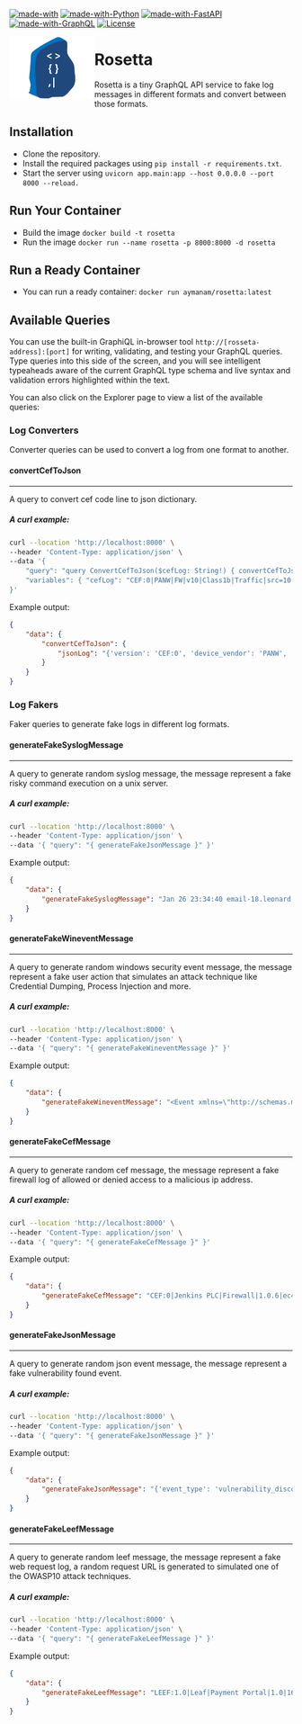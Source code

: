 [![made-with](https://img.shields.io/badge/Built%20with-grey)]()
[![made-with-Python](https://img.shields.io/badge/Python-blue)](https://www.python.org/)
[![made-with-FastAPI](https://img.shields.io/badge/FastAPI-green)](https://fastapi.tiangolo.com/)
[![made-with-GraphQL](https://img.shields.io/badge/GraphQL-red)](https://graphql.org/)
[![License](http://img.shields.io/:license-apache-blue.svg)](http://www.apache.org/licenses/LICENSE-2.0.html)

<img  align="left" src="img/rosetta-logo.svg" width="30%" alt="Rosetta"> 

# Rosetta
Rosetta is a tiny GraphQL API service to fake log messages in different formats and convert between those formats.

## Installation

- Clone the repository.
- Install the required packages using `pip install -r requirements.txt`. 
- Start the server using  `uvicorn app.main:app --host 0.0.0.0 --port 8000 --reload.`

## Run Your Container

- Build the image `docker build -t rosetta`
- Run the image `docker run --name rosetta -p 8000:8000 -d rosetta`

## Run a Ready Container
- You can run a ready container: `docker run aymanam/rosetta:latest`

## Available Queries

You can use the built-in GraphiQL in-browser tool `http://[rosseta-address]:[port]` for writing, validating, and
testing your GraphQL queries. Type queries into this side of the screen, and you will see intelligent typeaheads aware of the current GraphQL type schema and live syntax and  validation errors highlighted within the text.

You can also click on the Explorer page to view a list of the available queries:

### Log Converters
Converter queries can be used to convert a log from one format to another.

#### convertCefToJson
***
A query to convert cef code line to json dictionary.

##### A curl example:

```bash
curl --location 'http://localhost:8000' \
--header 'Content-Type: application/json' \
--data '{
    "query": "query ConvertCefToJson($cefLog: String!) { convertCefToJson(cefLog: $cefLog) { jsonLog } }",
    "variables": { "cefLog": "CEF:0|PANW|FW|v10|Class1b|Traffic|src=10.0.0.1 dst=2.2.2.2 spt=1232" }
}'
```
Example output:
```json
{
    "data": {
        "convertCefToJson": {
            "jsonLog": "{'version': 'CEF:0', 'device_vendor': 'PANW', 'device_product': 'FW', 'device_version': 'v10', 'device_event_class_id': 'Class1b', 'name': 'Traffic', 'extensions': {'src': '10.0.0.1', 'dst': '2.2.2.2', 'spt': '1232'}}"
        }
    }
}
```

### Log Fakers
Faker queries to generate fake logs in different log formats.

#### generateFakeSyslogMessage
***
A query to generate random syslog message, the message represent a fake risky command  execution on a unix server.

##### A curl example:

```bash
curl --location 'http://localhost:8000' \
--header 'Content-Type: application/json' \
--data '{ "query": "{ generateFakeJsonMessage }" }'
```
Example output:
```json
{
    "data": {
        "generateFakeSyslogMessage": "Jan 26 23:34:40 email-18.leonard.com sudo[16150]: pkramer : COMMAND ; cat /etc/shadow"
    }
}
```


#### generateFakeWineventMessage
***
A query to generate random windows security event message, the message represent a fake user action that simulates an attack technique like Credential Dumping, Process Injection and more.

##### A curl example:

```bash
curl --location 'http://localhost:8000' \
--header 'Content-Type: application/json' \
--data '{ "query": "{ generateFakeWineventMessage }" }'
```
Example output:
```json
{
    "data": {
        "generateFakeWineventMessage": "<Event xmlns=\"http://schemas.microsoft.com/win/2004/08/events/event\"><System><Provider Name=\"Microsoft-Windows-Security-Auditing\" Guid=\"1c20189b-d61e-419d-9b50-3e06683f5acb\"/><EventID>4624</EventID><Version>0</Version><Level>0</Level><Task>12544</Task><Opcode>0</Opcode><Keywords>0x8020000000000000</Keywords><TimeCreated SystemTime=\"2023-02-15T15:47:58\"/><EventRecordID>8697</EventRecordID><Correlation/><Execution ProcessID=\"4883\" ThreadID=\"7882\" Channel=\"Security\"/><Computer>web-73.frost-thompson.org</Computer><Security UserID=\"b696f2a8-0c9b-4fc7-8c47-04e8ea2282a2\"/><EventData><Data Name=\"SubjectUserSid\">8a52fb03-3de2-47ba-a4fe-e91afaefd111</Data><Data Name=\"SubjectUserName\">johncollins</Data><Data Name=\"SubjectDomainName\">russell.com</Data><Data Name=\"SubjectLogonId\">2476</Data><Data Name=\"LogonType\">3</Data><Data Name=\"TargetUserSid\">e49e06a3-a2cf-4d02-9bd6-16e657b5d58d</Data><Data Name=\"TargetUserName\">joyce31</Data><Data Name=\"TargetDomainName\">anderson.com</Data><Data Name=\"ProcessName\">change.odt</Data><Data Name=\"ProcessId\">8903</Data><Data Name=\"DestinationLogonId\">3475</Data><Data Name=\"SourceNetworkAddress\">109.128.234.80</Data><Data Name=\"SourcePort\">7295</Data><Data Name=\"LogonGuid\">fe2f5084-1716-41cc-b413-298ed5a2c80b</Data><Data Name=\"TransmittedServices\">Free far discussion.</Data></EventData></Event>"
    }
}
```


#### generateFakeCefMessage
***
A query to generate random cef message, the message represent a fake firewall log of allowed or denied access to a malicious ip address.

##### A curl example:

```bash
curl --location 'http://localhost:8000' \
--header 'Content-Type: application/json' \
--data '{ "query": "{ generateFakeCefMessage }" }'
```
Example output:
```json
{
    "data": {
        "generateFakeCefMessage": "CEF:0|Jenkins PLC|Firewall|1.0.6|ec412a83-5e71-444b-b513-5a217cb4c1a5|Firewall DENY UDP traffic from 48.200.150.28:37022 to 45.190.124.34:21821|3|src=48.200.150.28 spt=37022 dst=45.190.124.34 dpt=21821 proto=UDP act=DENY"
    }
}
```


#### generateFakeJsonMessage
***
A query to generate random json event message, the message represent a fake vulnerability  found event.

##### A curl example:

```bash
curl --location 'http://localhost:8000' \
--header 'Content-Type: application/json' \
--data '{ "query": "{ generateFakeJsonMessage }" }'
```
Example output:
```json
{
    "data": {
        "generateFakeJsonMessage": "{'event_type': 'vulnerability_discovered', 'timestamp': datetime.datetime(2023, 2, 4, 19, 22, 46), 'host_ip': '10.174.170.76', 'severity': 3, 'cve_id': 'CVE-2022-23456', 'cve_description': 'An attacker could exploit this vulnerability by sending a crafted TCP packet to an affected device on a TCP port that is listening.', 'service': 'Cisco IOS XR Software', 'service_version': '7.1'}"
    }
}
```


#### generateFakeLeefMessage
***
A query to generate random leef message, the message represent a fake web request log, a random request URL is generated to simulated one of the OWASP10 attack techniques.

##### A curl example:

```bash
curl --location 'http://localhost:8000' \
--header 'Content-Type: application/json' \
--data '{ "query": "{ generateFakeLeefMessage }" }'
```
Example output:
```json
{
    "data": {
        "generateFakeLeefMessage": "LEEF:1.0|Leaf|Payment Portal|1.0|160.39.241.18|27.36.9.144|de:b4:cf:c2:02:8d|aa:8b:2d:6b:c1:3c|src=136.97.179.102 dst=44.62.206.110 spt=10418 dpt=443 request=https://example.com/index.php method=GET proto=HTTP/1.1 status=500 request_size=869 response_size=3851 user_agent=Mozilla/5.0 (iPad; CPU iPad OS 10_3_3 like Mac OS X) AppleWebKit/532.0 (KHTML, like Gecko) FxiOS/9.1o3896.0 Mobile/72X248 Safari/532.0"
    }
}
```